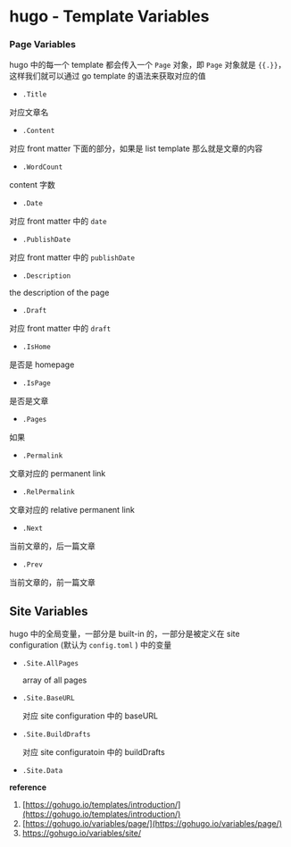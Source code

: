 # hugo - Template Variables

### Page Variables
hugo 中的每一个 template 都会传入一个 `Page` 对象，即 `Page` 对象就是 `{{.}}`，这样我们就可以通过 go template 的语法来获取对应的值

- `.Title`

对应文章名

- `.Content`

对应 front matter 下面的部分，如果是 list template 那么就是文章的内容

- `.WordCount`

content 字数

- `.Date`

对应 front matter 中的 `date`

- `.PublishDate`

对应 front matter 中的 `publishDate`

- `.Description`

the description of  the page

- `.Draft`

对应 front matter 中的 `draft`

- `.IsHome`

是否是 homepage

- `.IsPage`

是否是文章

- `.Pages`

如果

- `.Permalink`

文章对应的 permanent link

- `.RelPermalink`

文章对应的 relative permanent link

- `.Next`

当前文章的，后一篇文章

- `.Prev`

当前文章的，前一篇文章

## Site Variables

hugo 中的全局变量，一部分是 built-in 的，一部分是被定义在 site configuration (默认为 `config.toml` ) 中的变量

- `.Site.AllPages`

  array of all pages

- `.Site.BaseURL`

  对应 site configuration 中的 baseURL

- `.Site.BuildDrafts`

  对应 site configuratoin 中的 buildDrafts

- `.Site.Data`





**reference**

1. [https://gohugo.io/templates/introduction/](https://gohugo.io/templates/introduction/)
2. [https://gohugo.io/variables/page/](https://gohugo.io/variables/page/)
3. https://gohugo.io/variables/site/
